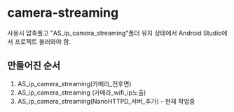 # camera-streaming
사용시 압축풀고 "AS_ip_camera_streaming"폴더 유지 상태에서 Android Studio에서 프로젝트 불러와야 함.

## 만들어진 순서
1. AS_ip_camera_streaming(카메라_전후면)
2. AS_ip_camera_streaming (카메라_wifi_ip노출)
3. AS_ip_camera_streaming(NanoHTTPD_서버_추가) - 현재 작업중
